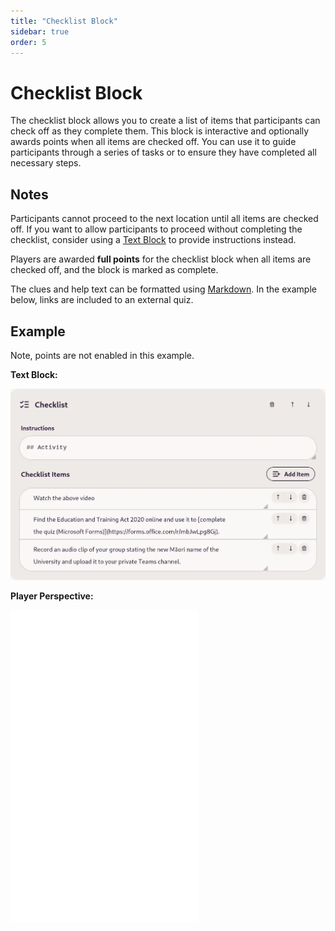 ```yaml
---
title: "Checklist Block"
sidebar: true
order: 5
---
```


# Checklist Block

The checklist block allows you to create a list of items that participants can check off as they complete them. This block is interactive and optionally awards points when all items are checked off. You can use it to guide participants through a series of tasks or to ensure they have completed all necessary steps.

## Notes

Participants cannot proceed to the next location until all items are checked off. If you want to allow participants to proceed without completing the checklist, consider using a [Text Block](/docs/user/blocks/text) to provide instructions instead.

Players are awarded **full points** for the checklist block when all items are checked off, and the block is marked as complete.

The clues and help text can be formatted using [Markdown](/docs/user/markdown-guide). In the example below, links are included to an external quiz.

## Example

Note, points are not enabled in this example.

**Text Block:**

![](/static/images/docs/user/blocks/block-checklist.webp)

**Player Perspective:**

<iframe height="500px" src="/static/images/docs/user/blocks/block-checklist-preview.mp4" frameborder="0" allowfullscreen></iframe>
